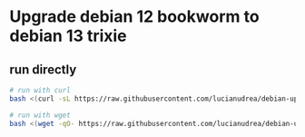 # Upgrade debian 12 bookworm to debian 13 trixie

## run directly
```bash
# run with curl 
bash <(curl -sL https://raw.githubusercontent.com/lucianudrea/debian-upgrade-12---13/refs/heads/main/upgrade.sh)

# run with wget
bash <(wget -qO- https://raw.githubusercontent.com/lucianudrea/debian-upgrade-12---13/refs/heads/main/upgrade.sh)
```